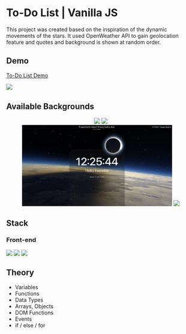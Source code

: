 # To-Do List | Vanilla JS

This project was created based on the inspiration of the dynamic movements of the stars. It used OpenWeather API to gain geolocation feature and quotes and background is shown at random order.
<br />

## Demo

[To-Do List Demo](https://inwookie.github.io/To-Do/)

<image src="./demo/demo.gif" />

## Available Backgrounds

<div align="center">
<img src="demo/01.png" width=400 >
<img src="demo/02.png" width=400 >
<br />
<img src="demo/03.png"  width=400>
<img src="demo/04.png"width=400 >
</div>

## Stack

### Front-end

<img height="30" src="https://img.shields.io/badge/JavaScript-black?style=for-the-badge&logo=Javascript&logoColor=F7DF1E"/> <img height="30" src="https://img.shields.io/badge/Html-black?style=for-the-badge&logo=Html5&logoColor=E34F26"/> <img height="30" src="https://img.shields.io/badge/CSS-black?style=for-the-badge&logo=Css3&logoColor=1572B6"/>

## Theory

- Variables
- Functions
- Data Types
- Arrays, Objects
- DOM Functions
- Events
- if / else / for
